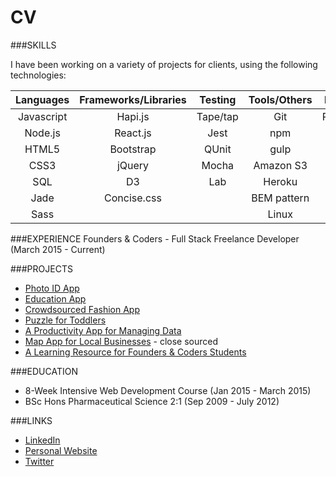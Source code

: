 # CV

###SKILLS

I have been working on a variety of projects for clients, using the following technologies:

| Languages | Frameworks/Libraries | Testing   | Tools/Others | Databases |
|:---------:|:--------------------:|:---------:|:------------:|:---------:|
| Javascript| Hapi.js              | Tape/tap  | Git          | PostgreSQL|
| Node.js   | React.js             | Jest      | npm          | MongoDB   |
| HTML5     | Bootstrap            | QUnit     | gulp         | |
| CSS3      | jQuery               | Mocha     | Amazon S3    | |
| SQL       | D3                   | Lab       | Heroku       | | 
| Jade      | Concise.css          |           | BEM pattern  | |
| Sass      |                      |           | Linux        | |



###EXPERIENCE
Founders & Coders - Full Stack Freelance Developer (March 2015 - Current) 

###PROJECTS

- [Photo ID App](photoId.md)
- [Education App](http://pajoa.herokuapp.com/)
- [Crowdsourced Fashion App](http://crowdsourced-fashion.herokuapp.com/)
- [Puzzle for Toddlers](https://troll-olav.herokuapp.com/)
- [A Productivity App for Managing Data]()
- [Map App for Local Businesses]() - close sourced
- [A Learning Resource for Founders & Coders Students](https://github.com/Neats29/Learn-Heroku)


###EDUCATION

- 8-Week Intensive Web Development Course (Jan 2015 - March 2015)
- BSc Hons Pharmaceutical Science 2:1  (Sep 2009 - July 2012)

###LINKS

- [LinkedIn](https://uk.linkedin.com/in/anitaamini)
- [Personal Website](neats29.github.io)
- [Twitter](https://twitter.com/neats29)
